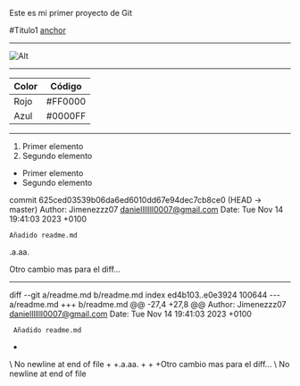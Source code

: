 Este es mi primer proyecto de Git

#Titulo1 
[anchor](https://enlace.tld "título") 

---

![Alt](/ruta/imagen.png)

---

| Color | Código |
| ----------- | ----------- |
| Rojo | #FF0000 |
| Azul | #0000FF |

---
	
1. Primer elemento
1. Segundo elemento

* Primer elemento
* Segundo elemento

commit 625ced03539b06da6ed6010dd67e94dec7cb8ce0 (HEAD -> master)
Author: Jimenezzz07 <danielllllll0007@gmail.com>
Date:   Tue Nov 14 19:41:03 2023 +0100

    Añadido readme.md
 
.a.aa.


Otro cambio mas para el diff...

---

diff --git a/readme.md b/readme.md
index ed4b103..e0e3924 100644
--- a/readme.md
+++ b/readme.md
@@ -27,4 +27,8 @@ Author: Jimenezzz07 <danielllllll0007@gmail.com>
 Date:   Tue Nov 14 19:41:03 2023 +0100

     Añadido readme.md
-
\ No newline at end of file
+
+.a.aa.
+
+
+Otro cambio mas para el diff...
\ No newline at end of file